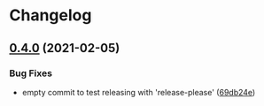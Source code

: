 # Changelog

## [0.4.0](https://www.github.com/forcedotcom/soql-language-server/compare/v0.3.4...v0.4.0) (2021-02-05)


### Bug Fixes

* empty commit to test releasing with 'release-please' ([69db24e](https://www.github.com/forcedotcom/soql-language-server/commit/69db24ea1f3844d9e07edca508a1d95f5e9baab1))
